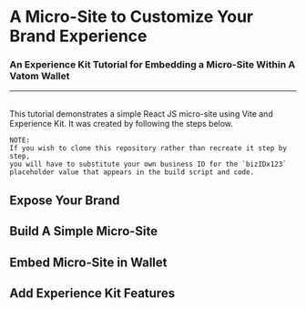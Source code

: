 # A Micro-Site to Customize Your Brand Experience
### An Experience Kit Tutorial for Embedding a Micro-Site Within A Vatom Wallet
---
<br/>
This tutorial demonstrates a simple React JS micro-site using Vite and Experience Kit.
It was created by following the steps below.

```
NOTE:
If you wish to clone this repository rather than recreate it step by step,
you will have to substitute your own business ID for the `bizIDx123`
placeholder value that appears in the build script and code.

```

## Expose Your Brand

## Build A Simple Micro-Site

## Embed Micro-Site in Wallet

## Add Experience Kit Features